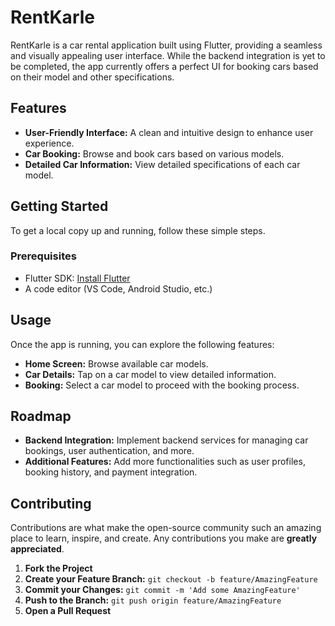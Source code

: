# RentKarle

RentKarle is a car rental application built using Flutter, providing a seamless and visually appealing user interface. While the backend integration is yet to be completed, the app currently offers a perfect UI for booking cars based on their model and other specifications.

## Features

- **User-Friendly Interface:** A clean and intuitive design to enhance user experience.
- **Car Booking:** Browse and book cars based on various models.
- **Detailed Car Information:** View detailed specifications of each car model.

## Getting Started

To get a local copy up and running, follow these simple steps.

### Prerequisites

- Flutter SDK: [Install Flutter](https://flutter.dev/docs/get-started/install)
- A code editor (VS Code, Android Studio, etc.)

## Usage

Once the app is running, you can explore the following features:

- **Home Screen:** Browse available car models.
- **Car Details:** Tap on a car model to view detailed information.
- **Booking:** Select a car model to proceed with the booking process.

## Roadmap

- **Backend Integration:** Implement backend services for managing car bookings, user authentication, and more.
- **Additional Features:** Add more functionalities such as user profiles, booking history, and payment integration.

## Contributing

Contributions are what make the open-source community such an amazing place to learn, inspire, and create. Any contributions you make are **greatly appreciated**.

1. **Fork the Project**
2. **Create your Feature Branch:** `git checkout -b feature/AmazingFeature`
3. **Commit your Changes:** `git commit -m 'Add some AmazingFeature'`
4. **Push to the Branch:** `git push origin feature/AmazingFeature`
5. **Open a Pull Request**
